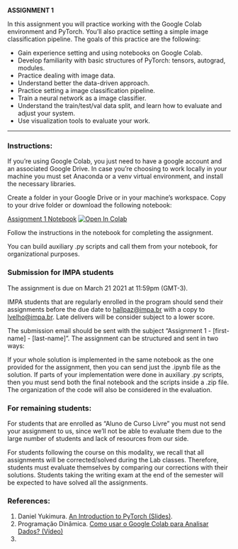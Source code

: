 **ASSIGNMENT 1**

In this assignment you will practice working with the Google Colab environment and PyTorch. You’ll also practice setting a simple image classification pipeline. The goals of this practice are the following:

-   Gain experience setting and using notebooks on Google Colab.
-   Develop familiarity with basic structures of PyTorch: tensors, autograd, modules.
-   Practice dealing with image data.
-   Understand better the data-driven approach.
-   Practice setting a image classification pipeline.
-   Train a neural network as a image classifier.
-   Understand the train/test/val data split, and learn how to evaluate and adjust your system.
-   Use visualization tools to evaluate your work.

------
### Instructions:
If you’re using Google Colab, you just need to have a google account and an associated Google Drive. In case you’re choosing to work locally in your machine you must set Anaconda or a venv virtual environment, and install the necessary libraries.

Create a folder in your Google Drive or in your machine’s workspace. Copy to your drive folder or download the following notebook:

[Assignment 1 Notebook](https://colab.research.google.com/github/hallpaz/3dsystems21/blob/main/assignments/Assignment1.ipynb)
<a href="https://colab.research.google.com/github/hallpaz/3dsystems21/blob/main/assignments/Assignment1.ipynb" target="_parent"><img src="https://colab.research.google.com/assets/colab-badge.svg" alt="Open In Colab"/></a>

Follow the instructions in the notebook for completing the assignment.

You can build auxiliary .py scripts and call them from your notebook, for organizational purposes.

### Submission for IMPA students
The assignment is due on March 21  2021 at 11:59pm (GMT-3).

IMPA students that are regularly enrolled in the program should send their assignments before the due date to [hallpaz@impa.br](mailto:hallpaz@impa.br) with a copy to [lvelho@impa.br](mailto:lvelho@impa.br). Late delivers will be consider subject to a lower score.

The submission email should be sent with the subject “Assignment 1 - [first-name] - [last-name]”. The assignment can be structured and sent in two ways:

If your whole solution is implemented in the same notebook as the one provided for the assignment, then you can send just the .ipynb file as the solution.
If parts of your implementation were done in auxiliary .py scripts, then you must send both the final notebook and the scripts inside a .zip file.
The organization of the code will also be considered in the evaluation.

### For remaining students:
For students that are enrolled as “Aluno de Curso Livre” you must not send your assignment to us, since we’ll not be able to evaluate them due to the large number of students and lack of resources from our side.

For students following the course on this modality, we recall that all assignments will be corrected/solved during the Lab classes. Therefore, students must evaluate themselves by comparing our corrections with their solutions. Students taking the writing exam at the end of the semester will be expected to have solved all the assignments.

### References:

1. Daniel Yukimura. [An Introduction to PyTorch (Slides)](https://slides.com/danielyukimura/deck-493038).
2. Programação Dinâmica. [Como usar o Google Colab para Analisar Dados? (Vídeo)](https://youtu.be/_mIwsA2ddSc)
3. 
<!--stackedit_data:
eyJoaXN0b3J5IjpbODYzNjYwODYzLC0xMTQzMjk0ODk0LDE0NT
k3Njc0MTRdfQ==
-->